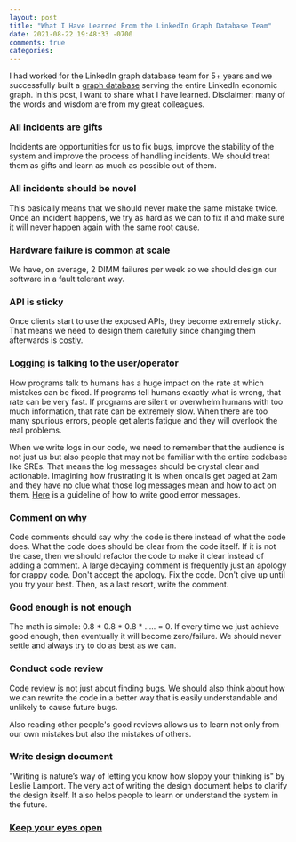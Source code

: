 ```yaml
---
layout: post
title: "What I Have Learned From the LinkedIn Graph Database Team"
date: 2021-08-22 19:48:33 -0700
comments: true
categories: 
---
```


I had worked for the LinkedIn graph database team for 5+ years and we successfully built a [graph database](https://engineering.linkedin.com/blog/2020/liquid-the-soul-of-a-new-graph-database-part-1) serving the entire LinkedIn economic graph. In this post, I want to share what I have learned. Disclaimer: many of the words and wisdom are from my great colleagues.

<!-- more -->

### All incidents are gifts
Incidents are opportunities for us to fix bugs, improve the stability of the system and improve the process of handling incidents. We should treat them as gifts and learn as much as possible out of them.

### All incidents should be novel
This basically means that we should never make the same mistake twice. Once an incident happens, we try as hard as we can to fix it and make sure it will never happen again with the same root cause.

### Hardware failure is common at scale
We have, on average, 2 DIMM failures per week so we should design our software in a fault tolerant way.

### API is sticky
Once clients start to use the exposed APIs, they become extremely sticky. That means we need to design them carefully since changing them afterwards is [costly](https://www.joelonsoftware.com/2004/06/13/how-microsoft-lost-the-api-war/).

### Logging is talking to the user/operator
How programs talk to humans has a huge impact on the rate at which mistakes can be fixed. If programs tell humans exactly what is wrong, that rate can be very fast. If programs are silent or overwhelm humans with too much information, that rate can be extremely slow. When there are too many spurious errors, people get alerts fatigue and they will overlook the real problems.

When we write logs in our code, we need to remember that the audience is not just us but also people that may not be familiar with the entire codebase like SREs. That means the log messages should be crystal clear and actionable. Imagining how frustrating it is when oncalls get paged at 2am and they have no clue what those log messages mean and how to act on them. [Here](https://spark.apache.org/error-message-guidelines.html) is a guideline of how to write good error messages.

### Comment on why
Code comments should say why the code is there instead of what the code does. What the code does should be clear from the code itself. If it is not the case, then we should refactor the code to make it clear instead of adding a comment. A large decaying comment is frequently just an apology for crappy code. Don't accept the apology. Fix the code. Don't give up until you try your best. Then, as a last resort, write the comment.

### Good enough is not enough
The math is simple: 0.8 * 0.8 * 0.8 * ..... = 0. If every time we just achieve good enough, then eventually it will become zero/failure. We should never settle and always try to do as best as we can.

### Conduct code review
Code review is not just about finding bugs. We should also think about how we can rewrite the code in a better way that is easily understandable and unlikely to cause future bugs.

Also reading other people's good reviews allows us to learn not only from our own mistakes but also the mistakes of others.

### Write design document
"Writing is nature’s way of letting you know how sloppy your thinking is" by Leslie Lamport. The very act of writing the design document helps to clarify the design itself. It also helps people to learn or understand the system in the future.

### [Keep your eyes open](http://blog.jjyao.me/blog/2021/08/18/keep-your-eyes-open/)
